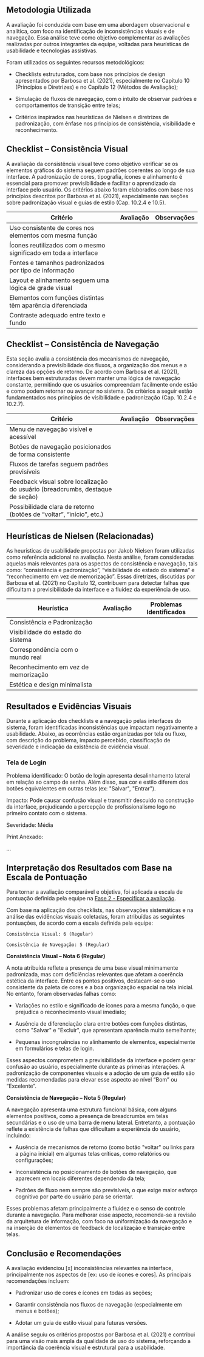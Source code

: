 <!-- Avaliação da Consistência Visual e de Navegação -->

## Metodologia Utilizada

A avaliação foi conduzida com base em uma abordagem observacional e analítica, com foco na identificação de inconsistências visuais e de navegação. Essa análise teve como objetivo complementar as avaliações realizadas por outros integrantes da equipe, voltadas para heurísticas de usabilidade e tecnologias assistivas.

Foram utilizados os seguintes recursos metodológicos:

- Checklists estruturados, com base nos princípios de design apresentados por Barbosa et al. (2021), especialmente no Capítulo 10 (Princípios e Diretrizes) e no Capítulo 12 (Métodos de Avaliação);

- Simulação de fluxos de navegação, com o intuito de observar padrões e comportamentos de transição entre telas;

- Critérios inspirados nas heurísticas de Nielsen e diretrizes de padronização, com ênfase nos princípios de consistência, visibilidade e reconhecimento.

## Checklist – Consistência Visual

A avaliação da consistência visual teve como objetivo verificar se os elementos gráficos do sistema seguem padrões coerentes ao longo de sua interface. A padronização de cores, tipografia, ícones e alinhamento é essencial para promover previsibilidade e facilitar o aprendizado da interface pelo usuário. Os critérios abaixo foram elaborados com base nos princípios descritos por Barbosa et al. (2021), especialmente nas seções sobre padronização visual e guias de estilo (Cap. 10.2.4 e 10.5).

| Critério                                                        | Avaliação | Observações |
| --------------------------------------------------------------- | --------------- | ----------- |
| Uso consistente de cores nos elementos com mesma função         |                 |             |
| Ícones reutilizados com o mesmo significado em toda a interface |                 |             |
| Fontes e tamanhos padronizados por tipo de informação           |                 |             |
| Layout e alinhamento seguem uma lógica de grade visual          |                 |             |
| Elementos com funções distintas têm aparência diferenciada      |                 |             |
| Contraste adequado entre texto e fundo                          |                 |             |


## Checklist – Consistência de Navegação

Esta seção avalia a consistência dos mecanismos de navegação, considerando a previsibilidade dos fluxos, a organização dos menus e a clareza das opções de retorno. De acordo com Barbosa et al. (2021), interfaces bem estruturadas devem manter uma lógica de navegação constante, permitindo que os usuários compreendam facilmente onde estão e como podem retornar ou avançar no sistema. Os critérios a seguir estão fundamentados nos princípios de visibilidade e padronização (Cap. 10.2.4 e 10.2.7).

| Critério                                                                      | Avaliação | Observações |
| ----------------------------------------------------------------------------- | --------------- | ----------- |
| Menu de navegação visível e acessível                                         |                 |             |
| Botões de navegação posicionados de forma consistente                         |                 |             |
| Fluxos de tarefas seguem padrões previsíveis                                  |                 |             |
| Feedback visual sobre localização do usuário (breadcrumbs, destaque de seção) |                 |             |
| Possibilidade clara de retorno (botões de “voltar”, “início”, etc.)           |                 |             |

## Heurísticas de Nielsen (Relacionadas)

As heurísticas de usabilidade propostas por Jakob Nielsen foram utilizadas como referência adicional na avaliação. Nesta análise, foram consideradas aquelas mais relevantes para os aspectos de consistência e navegação, tais como: “consistência e padronização”, “visibilidade do estado do sistema” e “reconhecimento em vez de memorização”. Essas diretrizes, discutidas por Barbosa et al. (2021) no Capítulo 12, contribuem para detectar falhas que dificultam a previsibilidade da interface e a fluidez da experiência de uso.

| Heurística                           | Avaliação | Problemas Identificados |
| ------------------------------------ | --------------- | ----------------------- |
| Consistência e Padronização          |                 |                         |
| Visibilidade do estado do sistema    |                 |                         |
| Correspondência com o mundo real     |                 |                         |
| Reconhecimento em vez de memorização |                 |                         |
| Estética e design minimalista        |                 |                         |

## Resultados e Evidências Visuais

Durante a aplicação dos checklists e a navegação pelas interfaces do sistema, foram identificadas inconsistências que impactam negativamente a usabilidade. Abaixo, as ocorrências estão organizadas por tela ou fluxo, com descrição do problema, impacto percebido, classificação de severidade e indicação da existência de evidência visual.

### Tela de Login

Problema identificado: O botão de login apresenta desalinhamento lateral em relação ao campo de senha. Além disso, sua cor e estilo diferem dos botões equivalentes em outras telas (ex: "Salvar", "Entrar").

Impacto: Pode causar confusão visual e transmitir descuido na construção da interface, prejudicando a percepção de profissionalismo logo no primeiro contato com o sistema.

Severidade: Média

Print Anexado: 

...

## Interpretação dos Resultados com Base na Escala de Pontuação

Para tornar a avaliação comparável e objetiva, foi aplicada a escala de pontuação definida pela equipe na [Fase 2 - Especificar a avaliação]().

Com base na aplicação dos checklists, nas observações sistemáticas e na análise das evidências visuais coletadas, foram atribuídas as seguintes pontuações, de acordo com a escala definida pela equipe:

    Consistência Visual: 6 (Regular)

    Consistência de Navegação: 5 (Regular)

**Consistência Visual – Nota 6 (Regular)**

A nota atribuída reflete a presença de uma base visual minimamente padronizada, mas com deficiências relevantes que afetam a coerência estética da interface. Entre os pontos positivos, destacam-se o uso consistente da paleta de cores e a boa organização espacial na tela inicial. No entanto, foram observadas falhas como:

- Variações no estilo e significado de ícones para a mesma função, o que prejudica o reconhecimento visual imediato;

- Ausência de diferenciação clara entre botões com funções distintas, como "Salvar" e "Excluir", que apresentam aparência muito semelhante;

- Pequenas incongruências no alinhamento de elementos, especialmente em formulários e telas de login.

Esses aspectos comprometem a previsibilidade da interface e podem gerar confusão ao usuário, especialmente durante as primeiras interações. A padronização de componentes visuais e a adoção de um guia de estilo são medidas recomendadas para elevar esse aspecto ao nível “Bom” ou “Excelente”.

**Consistência de Navegação – Nota 5 (Regular)**

A navegação apresenta uma estrutura funcional básica, com alguns elementos positivos, como a presença de breadcrumbs em telas secundárias e o uso de uma barra de menu lateral. Entretanto, a pontuação reflete a existência de falhas que dificultam a experiência do usuário, incluindo:

- Ausência de mecanismos de retorno (como botão "voltar" ou links para a página inicial) em algumas telas críticas, como relatórios ou configurações;

- Inconsistência no posicionamento de botões de navegação, que aparecem em locais diferentes dependendo da tela;

- Padrões de fluxo nem sempre são previsíveis, o que exige maior esforço cognitivo por parte do usuário para se orientar.

Esses problemas afetam principalmente a fluidez e o senso de controle durante a navegação. Para melhorar esse aspecto, recomenda-se a revisão da arquitetura de informação, com foco na uniformização da navegação e na inserção de elementos de feedback de localização e transição entre telas.

## Conclusão e Recomendações

A avaliação evidenciou [x] inconsistências relevantes na interface, principalmente nos aspectos de [ex: uso de ícones e cores]. As principais recomendações incluem:

- Padronizar uso de cores e ícones em todas as seções;

- Garantir consistência nos fluxos de navegação (especialmente em menus e botões);

- Adotar um guia de estilo visual para futuras versões.

A análise seguiu os critérios propostos por Barbosa et al. (2021) e contribui para uma visão mais ampla da qualidade de uso do sistema, reforçando a importância da coerência visual e estrutural para a usabilidade.

